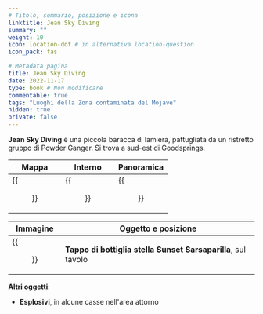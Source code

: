 ```yaml
---
# Titolo, sommario, posizione e icona
linktitle: Jean Sky Diving
summary: ""
weight: 10
icon: location-dot # in alternativa location-question
icon_pack: fas

# Metadata pagina
title: Jean Sky Diving
date: 2022-11-17
type: book # Non modificare
commentable: true
tags: "Luoghi della Zona contaminata del Mojave"
hidden: true
private: false
---
```


<div class="fnv">

**Jean Sky Diving** è una piccola baracca di lamiera, pattugliata da un ristretto gruppo di Powder Ganger. Si trova a sud-est di Goodsprings.

| Mappa | Interno | Panoramica |
| ----- | ------------ | ---------- |
| {{<figure src="fnv/Jean_Sky_Diving_loc.webp">}}      |  {{<figure src="fnv/Jean_SD_interior.webp">}}            | {{<figure src="fnv/Jean_Sky_Diving.webp">}}           | 

| Immagine | Oggetto e posizione |
| -------- | ------------------- |
|  {{<figure src="fnv/JSD_SS_bottle_cap_and_locker_key.webp">}}        |  **Tappo di bottiglia stella Sunset Sarsaparilla**, sul tavolo                   |

**Altri oggetti**:
- **Esplosivi**, in alcune casse nell'area attorno

</div>
